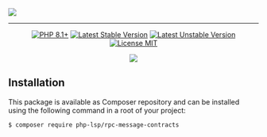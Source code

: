 <a href="https://github.com/php-lsp" target="_blank">
    <img align="center" src="https://avatars.githubusercontent.com/u/153323085?s=120">
</a>

---

<p align="center">
    <a href="https://packagist.org/packages/php-lsp/rpc-message-contracts"><img src="https://poser.pugx.org/php-lsp/rpc-message-contracts/require/php?style=for-the-badge" alt="PHP 8.1+"></a>
    <a href="https://packagist.org/packages/php-lsp/rpc-message-contracts"><img src="https://poser.pugx.org/php-lsp/rpc-message-contracts/version?style=for-the-badge" alt="Latest Stable Version"></a>
    <a href="https://packagist.org/packages/php-lsp/rpc-message-contracts"><img src="https://poser.pugx.org/php-lsp/rpc-message-contracts/v/unstable?style=for-the-badge" alt="Latest Unstable Version"></a>
    <a href="https://raw.githubusercontent.com/php-lsp/rpc-message-contracts/blob/master/LICENSE"><img src="https://poser.pugx.org/php-lsp/rpc-message-contracts/license?style=for-the-badge" alt="License MIT"></a>
</p>
<p align="center">
    <a href="https://github.com/php-lsp/rpc-message-contracts/actions"><img src="https://github.com/php-lsp/rpc-message-contracts/workflows/tests/badge.svg"></a>
</p>

## Installation

This package is available as Composer repository and can be 
installed using the following command in a root of your project:

```sh
$ composer require php-lsp/rpc-message-contracts
```
